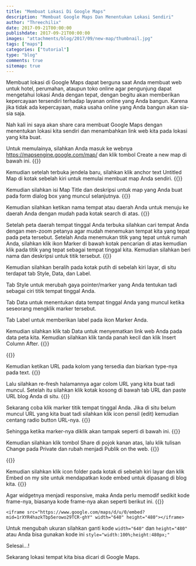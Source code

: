```yaml
---
title: "Membuat Lokasi Di Google Maps"
description: "Membuat Google Maps Dan Menentukan Lokasi Sendiri"
author: "Threechilix"
date: 2017-09-21T00:00:00
publishdate: 2017-09-21T00:00:00
images: "attachments/blog/2017/09/new-map/thumbnail.jpg"
tags: ["maps"]
categories: ["tutorial"]
type: "blog"
comments: true
sitemap: true
---
```

Membuat lokasi di Google Maps dapat berguna saat Anda membuat web untuk hotel, perumahan, ataupun toko online agar pengunjung dapat mengetahui lokasi Anda dengan tepat, dengan begitu akan memberikan kepercayaan tersendiri terhadap layanan online yang Anda bangun. Karena jika tidak ada kepercayaan, maka usaha online yang Anda bangun akan sia-sia saja.

Nah kali ini saya akan share cara membuat Google Maps dengan menentukan lokasi kita sendiri dan menambahkan link web kita pada lokasi yang kita buat.

Untuk memulainya, silahkan Anda masuk ke webnya https://mapsengine.google.com/map/ dan klik tombol <kode>Create a new map</kode> di bawah ini.
{{<images width="80%" title="Create a new map" src="/attachments/blog/2017/09/new-map/1.jpg">}}

Kemudian setelah terbuka jendela baru, silahkan klik anchor text <kode>Untitled Map</kode> di kotak sebelah kiri untuk memulai membuat map Anda sendiri.
{{<images width="80%" title="Untitled Map" src="/attachments/blog/2017/09/new-map/2.jpg">}}

Kemudian silahkan isi Map Title dan deskripsi untuk map yang Anda buat pada form dialog box yang muncul selanjutnya.
{{<images width="80%" title="Dialog Box" src="/attachments/blog/2017/09/new-map/3.jpg">}}

Kemudian silahkan ketikan nama tempat atau daerah Anda untuk menuju ke daerah Anda dengan mudah pada kotak search di atas.
{{<images width="80%" title="Location" src="/attachments/blog/2017/09/new-map/4.jpg">}}

Setelah peta daerah tempat tinggal Anda terbuka silahkan cari tempat Anda dengan men-zoom petanya agar mudah menemukan tempat kita yang tepat pada peta tersebut. Setelah Anda menemukan titik yang tepat untuk rumah Anda, silahkan klik <kode>ikon Marker</kode> di bawah kotak pencarian di atas kemudian klik pada titik yang tepat sebagai tempat tinggal kita. Kemudian silahkan beri nama dan deskripsi untuk titik tersebut.
{{<images width="80%" title="ikon Marker" src="/attachments/blog/2017/09/new-map/5.jpg">}}

Kemudian silahkan beralih pada kotak putih di sebelah kiri layar, di situ terdapat tab <kode>Style</kode>, <kode>Data</kode>, dan <kode>Label</kode>.

Tab <kode>Style</kode> untuk merubah gaya pointer/marker yang Anda tentukan tadi sebagai ciri titik tempat tinggal Anda.

Tab <kode>Data</kode> untuk menentukan data tempat tinggal Anda yang muncul ketika seseorang mengklik marker tersebut.

Tab <kode>Label</kode> untuk memberikan label pada ikon Marker Anda.

Kemudian silahkan klik tab <kode>Data</kode> untuk menyematkan link web Anda pada data peta kita. Kemudian silahkan klik tanda panah kecil dan klik <kode>Insert Column After</kode>.
{{<images width="80%" title="ikon Marker" src="/attachments/blog/2017/09/new-map/6.jpg">}}

{{<images width="80%" title="ikon Marker" src="/attachments/blog/2017/09/new-map/7.jpg">}}

Kemudian ketikan <kode>URL</kode> pada kolom yang tersedia dan biarkan type-nya pada text.
{{<images width="80%" title="ikon Marker" src="/attachments/blog/2017/09/new-map/8.jpg">}}

Lalu silahkan re-fresh halamannya agar colom URL yang kita buat tadi muncul. Setelah itu silahkan klik kotak kosong di bawah tab URL dan paste URL blog Anda di situ.
{{<images width="80%" title="ikon Marker" src="/attachments/blog/2017/09/new-map/9.jpg">}}

Sekarang coba klik marker titik tempat tinggal Anda. Jika di situ belum muncul URL yang kita buat tadi silahkan klik icon pensil (edit) kemudian centang radio button URL-nya.
{{<images width="80%" title="ikon Marker" src="/attachments/blog/2017/09/new-map/10.jpg">}}

Sehingga ketika marker-nya diklik akan tampak seperti di bawah ini.
{{<images width="80%" title="ikon Marker" src="/attachments/blog/2017/09/new-map/11.jpg">}}

Kemudian silahkan klik tombol Share di pojok kanan atas, lalu klik tulisan Change pada Private dan rubah menjadi Publik on the web.
{{<images width="80%" title="ikon Marker" src="/attachments/blog/2017/09/new-map/12.jpg">}}

{{<images width="80%" title="ikon Marker" src="/attachments/blog/2017/09/new-map/13.jpg">}}

Kemudian silahkan klik icon folder pada kotak di sebelah kiri layar dan klik Embed on my site untuk mendapatkan kode embed untuk dipasang di blog kita.
{{<images width="80%" title="ikon Marker" src="/attachments/blog/2017/09/new-map/14.jpg">}}

Agar widgetnya menjadi responsive, maka Anda perlu memodif sedikit kode frame-nya, biasanya kode frame-nya akan seperti berikut ini.
{{<images width="80%" title="ikon Marker" src="/attachments/blog/2017/09/new-map/15.jpg">}}
```
<iframe src="https://www.google.com/maps/d/u/0/embed?mid=1rXYR4hazkTbp5erowo29TCR-ghY" width="640" height="480"></iframe>
```
Untuk mengubah ukuran silahkan ganti kode <code>width="640"</code> dan <code>height="480"</code> atau Anda bisa gunakan kode ini <code>style="width:100%;height:480px;"</code>

Selesai...!

Sekarang lokasi tempat kita bisa dicari di Google Maps.
